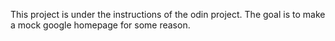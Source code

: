 This project is under the instructions of the odin project. The goal is to 
make a mock google homepage for some reason. 
